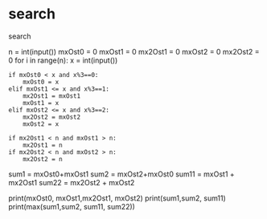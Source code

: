 # search
search

n = int(input())
mxOst0 = 0
mxOst1 = 0
mx2Ost1 = 0
mxOst2 = 0
mx2Ost2 = 0
for i in range(n):
    x = int(input())

    if mxOst0 < x and x%3==0:
        mxOst0 = x
    elif mxOst1 <= x and x%3==1:
        mx2Ost1 = mxOst1
        mxOst1 = x
    elif mxOst2 <= x and x%3==2:
        mx2Ost2 = mxOst2
        mxOst2 = x
    
    if mx2Ost1 < n and mxOst1 > n:
        mx2Ost1 = n
    if mx2Ost2 < n and mxOst2 > n:
        mx2Ost2 = n
    

sum1 = mxOst0+mxOst1
sum2 = mxOst2+mxOst0
sum11 = mxOst1 + mx2Ost1
sum22 = mx2Ost2 + mxOst2



print(mxOst0, mxOst1,mx2Ost1, mxOst2)
print(sum1,sum2, sum11)
print(max(sum1,sum2, sum11, sum22))
